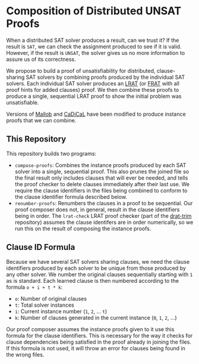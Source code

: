 # Composition of Distributed UNSAT Proofs
When a distributed SAT solver produces a result, can we trust it?
If the result is `SAT`, we can check the assignment produced to see if it is valid.
However, if the result is `UNSAT`, the solver gives us no more information to assure us of its correctness.

We propose to build a proof of unsatisfiability for distributed, clause-sharing SAT solvers by combining proofs produced by the individual SAT solvers.
Each individual SAT solver produces an [LRAT](https://www.cs.utexas.edu/users/marijn/publications/lrat.pdf) (or [FRAT](https://lmcs.episciences.org/9357/pdf) with all proof hints for added clauses) proof.
We then combine these proofs to produce a single, sequential LRAT proof to show the initial problem was unsatisfiable.

Versions of [Mallob](https://github.com/RandomActsOfGrammar/mallob) and [CaDiCaL](https://github.com/RandomActsOfGrammar/cadical) have been modified to produce instance proofs that we can combine.


## This Repository
This repository builds two programs:
* `compose-proofs`:
  Combines the instance proofs produced by each SAT solver into a single, sequential proof.
  This also prunes the joined file so the final result only includes clauses that will ever be needed, and tells the proof checker to delete clauses immediately after their last use.
  We require the clause identifiers in the files being combined to conform to the clause identifier formula described below.
* `renumber-proofs`:
  Renumbers the clauses in a proof to be sequential.
  Our proof composer does not, in general, result in the clause identifiers being in order.
  The `lrat-check` LRAT proof checker (part of the [drat-trim](https://github.com/marijnheule/drat-trim) repository) assumes the clause identifers are in order numerically, so we run this on the result of composing the instance proofs.


## Clause ID Formula
Because we have several SAT solvers sharing clauses, we need the clause identifiers produced by each solver to be unique from those produced by any other solver.
We number the original clauses sequentially starting with `1` as is standard.
Each learned clause is then numbered according to the formula `o + i + t * k`:
* `o`:  Number of original clauses
* `t`:  Total solver instances
* `i`:  Current instance number (`1`, `2`, ... `t`)
* `k`:  Number of clauses generated in the current instance (`0`, `1`, `2`, ...)

Our proof composer assumes the instance proofs given to it use this formula for the clause identifiers.
This is necessary for the way it checks for clause dependencies being satisfied in the proof already in joining the files.
If this formula is not used, it will throw an error for clauses being found in the wrong files.
